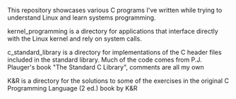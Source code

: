 This repository showcases various C programs I've written while trying to understand Linux and learn systems programming.

kernel_programming is a directory for applications that interface directly with the Linux kernel and rely on system calls. 

c_standard_library is a directory for implementations of the C header files included in the standard library. Much of the code comes from P.J. Plauger's book "The Standard C Library", comments are all my own

K&R is a directory for the solutions to some of the exercises in the original C Programming Language (2 ed.) book by K&R
